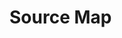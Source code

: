 <!--
 * Author  rhys.zhao
 * Date  2023-03-15 17:10:14
 * LastEditors  rhys.zhao
 * LastEditTime  2023-03-15 17:23:34
 * Description
-->

# Source Map
